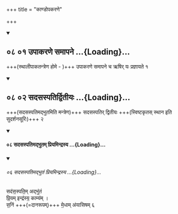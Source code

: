 +++
title = "काण्डोपकरणे"

+++
<div class="js_include" includetitle="false" newlevelforh1="2" unfilled url="/vedAH_yajuH/taittirIyam/sUtram/ApastambaH/gRhyam/sUtra-pAThaH/vishvAsa-prastutiH/04_vivAhaprakaraNam/08_01_upAkaraNe_samApane.md">
<details open><summary><h2>०८ ०१ उपाकरणे समापने ...{Loading}...</h2></summary>

+++(स्थालीपाकतन्त्रेण होमे - )+++ उपाकरणे समापने च ऋषिर् यः प्रज्ञायते १  

</details>
</div>
<div class="js_include" includetitle="false" newlevelforh1="2" unfilled url="/vedAH_yajuH/taittirIyam/sUtram/ApastambaH/gRhyam/sUtra-pAThaH/vishvAsa-prastutiH/04_vivAhaprakaraNam/08_02_sadasaspatirdvitIyaH.md">
<details open><summary><h2>०८ ०२ सदसस्पतिर्द्वितीयः ...{Loading}...</h2></summary>

+++(सदसस्पतिमद्भुतमिति मन्त्रेण)+++ सदसस्पतिर् द्वितीयः +++(स्विष्टकृतस् स्थान इति सुदर्शनसूरिः)+++ २

<div class="js_include" includetitle="false" newlevelforh1="2" unfilled="" url="/vedAH_yajuH/taittirIyam/sUtram/ApastambaH/gRhyam/ekAgnikANDam/vishvAsa-prastutiH/1_09/08_sadasaspatimadbhutam_priyamindrasya.md">
<details open=""><summary><h4>०८ सदसस्पतिमद्भुतम् प्रियमिन्द्रस्य ...{Loading}...</h4></summary>
<div class="js_include" includetitle="false" newlevelforh1="2" unfilled="" url="/vedAH_Rk/shAkalam/saMhitA/vishvAsa-prastutiH/01/018/06_sadasaspatimadbhutaM_priyamindrasya.md">
<details open=""><summary><h6>०६ सदसस्पतिमद्भुतं प्रियमिन्द्रस्य ...{Loading}...</h6></summary>


सद॑स॒स्पति॒म् अद्भु॑तं  
प्रि॒यम् इन्द्र॑स्य॒ काम्य॑म् ।  
स॒निं +++(=दानरूपम्)+++ मे॒धाम् अ॑यासिषम् ६

</details>
</div>
</details>
</div>
</details>
</div>  
